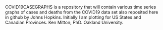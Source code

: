 COVID19CASEGRAPHS is a repository that will contain various time series graphs of cases and deaths
from the COVID19 data set also reposited here in github by Johns Hopkins.
Initially I am plotting for US States and Canadian Provinces. 
Ken Mitton, PhD. Oakland University. 
